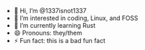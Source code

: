- 👋 Hi, I’m @1337isnot1337
- 👀 I’m interested in coding, Linux, and FOSS
- 🌱 I’m currently learning Rust
- 😄 Pronouns: they/them
- ⚡ Fun fact: this is a bad fun fact

<!---
1337isnot1337/1337isnot1337 is a ✨ special ✨ repository because its `README.md` (this file) appears on your GitHub profile.
You can click the Preview link to take a look at your changes.
--->
